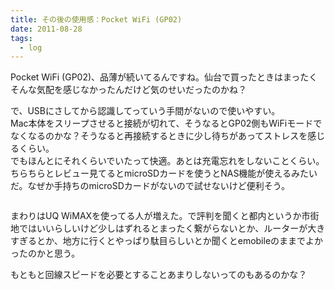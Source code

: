```yaml
---
title: その後の使用感：Pocket WiFi (GP02)
date: 2011-08-28
tags:
  - log
---
```


Pocket WiFi (GP02)、品薄が続いてるんですね。仙台で買ったときはまったくそんな気配を感じなかったんだけど気のせいだったのかね？

で、USBにさしてから認識してっていう手間がないので使いやすい。<br>
Mac本体をスリープさせると接続が切れて、そうなるとGP02側もWiFiモードでなくなるのかな？そうなると再接続するときに少し待ちがあってストレスを感じるくらい。<br>
でもほんとにそれくらいでいたって快適。あとは充電忘れをしないことくらい。<br>
ちらちらとレビュー見てるとmicroSDカードを使うとNAS機能が使えるみたいだ。なぜか手持ちのmicroSDカードがないので試せないけど便利そう。

<img src="http://farm7.static.flickr.com/6073/6091060314_3dbc0003cf.jpg" alt="" />

まわりはUQ WiMAXを使ってる人が増えた。で評判を聞くと都内というか市街地ではいいらしいけど少しはずれるとまったく繋がらないとか、ルーターが大きすぎるとか、地方に行くとやっぱり駄目らしいとか聞くとemobileのままでよかったのかと思う。

もともと回線スピードを必要とすることあまりしないってのもあるのかな？
